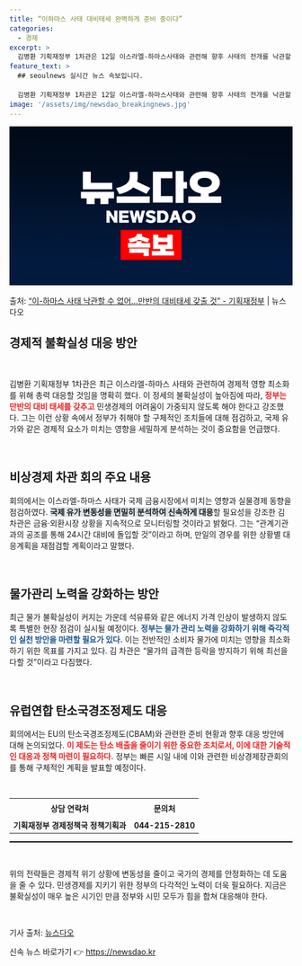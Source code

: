 ```yaml
---
title: “이하마스 사태 대비태세 완벽하게 준비 중이다”
categories:
  - 경제
excerpt: >
  김병환 기획재정부 1차관은 12일 이스라엘-하마스사태와 관련해 향후 사태의 전개를 낙관할 수 없으며, 불확실…
feature_text: >
  ## seoulnews 실시간 뉴스 속보입니다.

  김병환 기획재정부 1차관은 12일 이스라엘-하마스사태와 관련해 향후 사태의 전개를 낙관할 수 없으며, 불확실…
image: '/assets/img/newsdao_breakingnews.jpg'
---
```


![뉴스다오 속보](/assets/img/newsdao_breakingnews.jpg)

<p>출처: <a href="https://newsdao.kr/2146" rel="dofollow">“이-하마스 사태 낙관할 수 없어…만반의 대비태세 갖출 것” - 기획재정부</a> | 뉴스다오</p>

<h2 data-ke-size="size40">경제적 불확실성 대응 방안</h2>

<p data-ke-size="size16">&nbsp;</p>

김병환 기획재정부 1차관은 최근 이스라엘-하마스 사태와 관련하여 경제적 영향 최소화를 위해 총력 대응할 것임을 명확히 했다. 이 정세의 불확실성이 높아짐에 따라, <b><span style="color: #ee2323;">정부는 만반의 대비 태세를 갖추고</span></b> 민생경제의 어려움이 가중되지 않도록 해야 한다고 강조했다. 그는 이런 상황 속에서 정부가 취해야 할 구체적인 조치들에 대해 점검하고, 국제 유가와 같은 경제적 요소가 미치는 영향을 세밀하게 분석하는 것이 중요함을 언급했다.

<p data-ke-size="size16">&nbsp;</p>

<h2 data-ke-size="size26">비상경제 차관 회의 주요 내용</h2>

회의에서는 이스라엘-하마스 사태가 국제 금융시장에서 미치는 영향과 실물경제 동향을 점검하였다. <b><span style="background-color: #21538527;">국제 유가 변동성을 면밀히 분석하여 신속하게 대응</span></b>할 필요성을 강조한 김 차관은 금융·외환시장 상황을 지속적으로 모니터링할 것이라고 밝혔다. 그는 “관계기관과의 공조를 통해 24시간 대비에 돌입할 것”이라고 하며, 만일의 경우를 위한 상황별 대응계획을 재점검할 계획이라고 말했다.

<p data-ke-size="size16">&nbsp;</p>

<h2 data-ke-size="size26">물가관리 노력을 강화하는 방안</h2>

최근 물가 불확실성이 커지는 가운데 석유류와 같은 에너지 가격 인상이 발생하지 않도록 특별한 현장 점검이 실시될 예정이다. <b><span style="color: #1a5490;">정부는 물가 관리 노력을 강화하기 위해 즉각적인 실천 방안을 마련할 필요가 있다.</span></b> 이는 전반적인 소비자 물가에 미치는 영향을 최소화하기 위한 목표를 가지고 있다. 김 차관은 “물가의 급격한 등락을 방지하기 위해 최선을 다할 것”이라고 다짐했다.

<p data-ke-size="size16">&nbsp;</p>

<h2 data-ke-size="size26">유럽연합 탄소국경조정제도 대응</h2>

회의에서는 EU의 탄소국경조정제도(CBAM)와 관련한 준비 현황과 향후 대응 방안에 대해 논의되었다. <b><span style="color: #ee2323;">이 제도는 탄소 배출을 줄이기 위한 중요한 조치로서, 이에 대한 기술적인 대응과 정책 마련이 필요하다.</span></b> 정부는 빠른 시일 내에 이와 관련한 비상경제장관회의를 통해 구체적인 계획을 발표할 예정이다.

<p data-ke-size="size16">&nbsp;</p>

<table style="width: 100%; border: none;" cellspacing="0" cellpadding="0">
<tbody>
<tr>
<td style="text-align: center; height: 30px; border: none;"><b>상담 연락처</b></td>
<td style="text-align: center; height: 30px; border: none;"><b>문의처</b></td>
</tr>
<tr>
<td style="text-align: center; height: 17px; border: none;"><b>기획재정부 경제정책국 정책기획과</b></td>
<td style="text-align: center; height: 17px; border: none;"><b>044-215-2810</b></td>
</tr>
</tbody>
</table>

<hr style="height: 2px; background-color: #000; border: none;"/>

<p data-ke-size="size16">&nbsp;</p>

위의 전략들은 경제적 위기 상황에 변동성을 줄이고 국가의 경제를 안정화하는 데 도움을 줄 수 있다. 민생경제를 지키기 위한 정부의 다각적인 노력이 더욱 필요하다. 지금은 불확실성이 매우 높은 시기인 만큼 정부와 시민 모두가 힘을 합쳐 대응해야 한다. 

<p data-ke-size="size16">&nbsp;</p>

기사 출처: [뉴스다오](https://newsdao.kr/2146) 

신속 뉴스 바로가기 👉 <a href="https://newsdao.kr" rel="dofollow">https://newsdao.kr</a>


